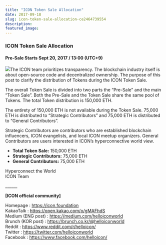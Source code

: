 ```yaml
---
title: "ICON Token Sale Allocation"
date: 2017-09-18
slug: icon-token-sale-allocation-ce2464739554
description:
featured_image:
---
```


### ICON Token Sale Allocation

#### Pre-Sale Starts Sept 20, 2017 / 13:00 (UTC+9)

![](https://cdn-images-1.medium.com/max/800/1*-MlUzEHIC8IPBCksEC4EUQ.png)The ICON team prioritizes transparency. The blockchain industry itself is about open-source code and decentralized ownership. The purpose of this post to clarify the distribution of Tokens during the ICON Token Sale.

The overall Token Sale is divided into two parts the “Pre-Sale” and the main “Token Sale”. Both the Pre-Sale and the Token Sale share the same pool of Tokens. The total Token distribution is 150,000 ETH.

The entirety of 150,000 ETH is not available during the Token Sale. 75,000 ETH is distributed to “Strategic Contributors” and 75,000 ETH is distributed to “General Contributors”.

Strategic Contributors are contributors who are established blockchain influencers, ICON evangelists, and local ICON meetup organizers. General Contributors are users interested in ICON’s hyperconnective world view.

* **Total Token Sale:** 150,000 ETH
* **Strategic Contributors:** 75,000 ETH
* **General Contributors:** 75,000 ETH

Hyperconnect the World  
ICON Team

\_\_\_\_\_\_

**[ICON official community]**

Homepage : <https://icon.foundation>  
KakaoTalk : <https://open.kakao.com/o/gMAFhdS>  
Medium (ENG post) : <https://medium.com/helloiconworld>  
Brunch (KOR post) : <https://brunch.co.kr/@helloiconworld>  
Reddit : <https://www.reddit.com/r/helloicon/>  
Twitter : <https://twitter.com/helloiconworld>  
Facebook : <https://www.facebook.com/helloicon/>

